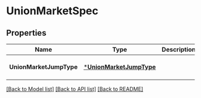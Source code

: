 # UnionMarketSpec

## Properties
Name | Type | Description | Notes
------------ | ------------- | ------------- | -------------
**UnionMarketJumpType** | [***UnionMarketJumpType**](UnionMarketJumpType.md) |  | [optional] [default to null]

[[Back to Model list]](../README.md#documentation-for-models) [[Back to API list]](../README.md#documentation-for-api-endpoints) [[Back to README]](../README.md)


